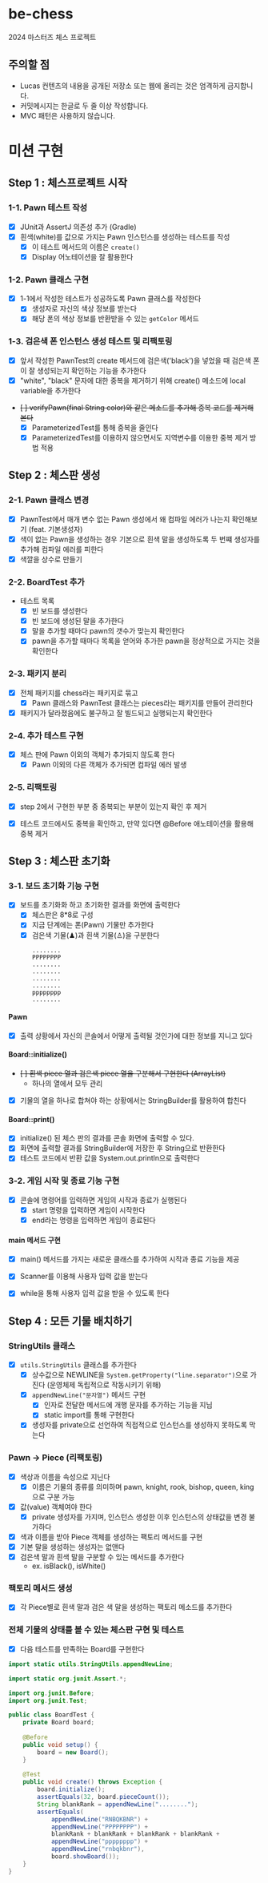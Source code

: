 # be-chess
2024 마스터즈 체스 프로젝트

## 주의할 점
- Lucas 컨텐츠의 내용을 공개된 저장소 또는 웹에 올리는 것은 엄격하게 금지합니다.
- 커밋메시지는 한글로 두 줄 이상 작성합니다.
- MVC 패턴은 사용하지 않습니다.

# 미션 구현
## Step 1 : 체스프로젝트 시작
### 1-1. Pawn 테스트 작성
- [x] JUnit과 AssertJ 의존성 추가 (Gradle)
- [x] 흰색(white)를 값으로 가지는 Pawn 인스턴스를 생성하는 테스트를 작성
  - [x] 이 테스트 메서드의 이름은 `create()`
  - [x] Display 어노테이션을 잘 활용한다

### 1-2. Pawn 클래스 구현
- [x] 1-1에서 작성한 테스트가 성공하도록 Pawn 클래스를 작성한다
  - [x] 생성자로 자신의 색상 정보를 받는다
  - [x] 해당 폰의 색상 정보를 반환받을 수 있는 `getColor` 메서드

### 1-3. 검은색 폰 인스턴스 생성 테스트 및 리팩토링
- [x] 앞서 작성한 PawnTest의 create 메서드에 검은색('black')을 넣었을 때 검은색 폰이 잘 생성되는지 확인하는 기능을 추가한다
- [x] "white", "black" 문자에 대한 중복을 제거하기 위해 create() 메소드에 local variable을 추가한다
- ~~[ ] verifyPawn(final String color)와 같은 메소드를 추가해 중복 코드를 제거해 본다~~
  - [x] ParameterizedTest를 통해 중복을 줄인다
  - [x] ParameterizedTest를 이용하지 않으면서도 지역변수를 이용한 중복 제거 방법 적용

## Step 2 : 체스판 생성
### 2-1. Pawn 클래스 변경
- [x] PawnTest에서 매개 변수 없는 Pawn 생성에서 왜 컴파일 에러가 나는지 확인해보기 (feat. 기본생성자)
- [x] 색이 없는 Pawn을 생성하는 경우 기본으로 흰색 말을 생성하도록 두 번쨰 생성자를 추가해 컴파일 에러를 피한다
- [x] 색깔을 상수로 만들기

### 2-2. BoardTest 추가
- 테스트 목록
  - [x] 빈 보드를 생성한다
  - [x] 빈 보드에 생성된 말을 추가한다
  - [x] 말을 추가할 때마다 pawn의 갯수가 맞는지 확인한다
  - [x] pawn을 추가할 때마다 목록을 얻어와 추가한 pawn을 정상적으로 가지는 것을 확인한다

### 2-3. 패키지 분리
- [x] 전체 패키지를 chess라는 패키지로 묶고
  - [x] Pawn 클래스와 PawnTest 클래스는 pieces라는 패키지를 만들어 관리한다
- [x] 패키지가 달라졌음에도 불구하고 잘 빌드되고 실행되는지 확인한다

### 2-4. 추가 테스트 구현
- [x] 체스 판에 Pawn 이외의 객체가 추가되지 않도록 한다
  - [x] Pawn 이외의 다른 객체가 추가되면 컴파일 에러 발생

### 2-5. 리팩토링
- [x] step 2에서 구현한 부분 중 중복되는 부분이 있는지 확인 후 제거
- [x] 테스트 코드에서도 중복을 확인하고, 만약 있다면 @Before 애노테이션을 활용해 중복 제거


## Step 3 : 체스판 초기화
### 3-1. 보드 초기화 기능 구현
- [x] 보드를 초기화화 하고 초기화한 결과를 화면에 출력한다 
  - [x] 체스판은 8*8로 구성
  - [x] 지금 단계에는 폰(Pawn) 기물만 추가한다
  - [x] 검은색 기물(♟)과 흰색 기물(♙)을 구분한다
    ```text
    ........
    PPPPPPPP
    ........
    ........
    ........
    ........
    pppppppp
    ........
    ```
#### Pawn
- [x] 출력 상황에서 자신의 콘솔에서 어떻게 출력될 것인가에 대한 정보를 지니고 있다

#### Board::initialize()
- ~~[ ] 흰색 piece 열과 검은색 piece 열을 구분해서 구현한다 (ArrayList)~~
  - 하나의 열에서 모두 관리
- [x] 기물의 열을 하나로 합쳐야 하는 상황에서는 StringBuilder를 활용하여 합친다

#### Board::print()
- [x] initialize() 된 체스 판의 결과를 콘솔 화면에 출력할 수 있다.
- [x] 화면에 출력할 결과를 StringBuilder에 저장한 후 String으로 반환한다
- [x] 테스트 코드에서 반환 값을 System.out.println으로 출력한다

### 3-2. 게임 시작 및 종료 기능 구현
- [x] 콘솔에 명령어를 입력하면 게임의 시작과 종료가 실행된다
  - [x] start 명령을 입력하면 게임이 시작한다
  - [x] end라는 명령을 입력하면 게임이 종료된다

#### main 메서드 구현
- [x] main() 메서드를 가지는 새로운 클래스를 추가하여 시작과 종료 기능을 제공
- [x] Scanner를 이용해 사용자 입력 값을 받는다
- [x] while을 통해 사용자 입력 값을 받을 수 있도록 한다


## Step 4 : 모든 기물 배치하기
### StringUtils 클래스
- [x] `utils.StringUtils` 클래스를 추가한다
  - [x] 상수값으로 NEWLINE을 `System.getProperty("line.separator")`으로 가진다 (운영체제 독립적으로 작동시키기 위해)
  - [x] `appendNewLine("문자열")` 메서드 구현
    - [x] 인자로 전달한 메서드에 개행 문자를 추가하는 기능을 지님
    - [x] static import를 통해 구현한다
  - [x] 생성자를 private으로 선언하여 직접적으로 인스턴스를 생성하지 못하도록 막는다

### Pawn -> Piece (리팩토링)
- [x] 색상과 이름을 속성으로 지닌다
  - [x] 이름은 기물의 종류를 의미하며 pawn, knight, rook, bishop, queen, king 으로 구분 가능
- [x] 값(value) 객체여야 한다
  - [x] private 생성자를 가지며, 인스턴스 생성한 이후 인스턴스의 상태값을 변경 불가하다
- [x] 색과 이름을 받아 Piece 객체를 생성하는 팩토리 메서드를 구현
- [x] 기본 말을 생성하는 생성자는 없앤다
- [x] 검은색 말과 흰색 말을 구분할 수 있는 메서드를 추가한다
  - ex. isBlack(), isWhite()

### 팩토리 메서드 생성
- [x] 각 Piece별로 흰색 말과 검은 색 말을 생성하는 팩토리 메소드를 추가한다

### 전체 기물의 상태를 볼 수 있는 체스판 구현 및 테스트
- [x] 다음 테스트를 만족하는 Board를 구현한다
```java
import static utils.StringUtils.appendNewLine;

import static org.junit.Assert.*;

import org.junit.Before;
import org.junit.Test;

public class BoardTest {
    private Board board;
    
    @Before
    public void setup() {
        board = new Board();
    }
    
    @Test
    public void create() throws Exception {
        board.initialize();
        assertEquals(32, board.pieceCount());
        String blankRank = appendNewLine("........");
        assertEquals(
            appendNewLine("RNBQKBNR") +
            appendNewLine("PPPPPPPP") +
            blankRank + blankRank + blankRank + blankRank +
            appendNewLine("pppppppp") +
            appendNewLine("rnbqkbnr"),
            board.showBoard());        
    }
}
```

